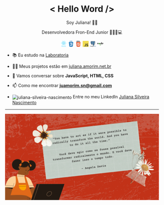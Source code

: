 <h1 align="center">< Hello Word /> </h1>
<p align="center"> Soy Juliana!  🖖🏽</p>
<p align="center">Desenvolvedora Fron-End Junior 👩🏽‍💻💻 </p>

<p align="center">
<img src="https://raw.githubusercontent.com/devicons/devicon/master/icons/react/react-original-wordmark.svg" alt="react" width="20" height="20"/>
<img src="https://raw.githubusercontent.com/devicons/devicon/master/icons/css3/css3-plain-wordmark.svg" alt="css3"  width="20" height="20"/>
<img src="https://raw.githubusercontent.com/devicons/devicon/master/icons/html5/html5-original-wordmark.svg" alt="html5"  width="20" height="20"/>
<img src="https://raw.githubusercontent.com/devicons/devicon/master/icons/javascript/javascript-original.svg" alt="javascript" width="20" height="20"/>
<img src="https://raw.githubusercontent.com/devicons/devicon/master/icons/postgresql/postgresql-original-wordmark.svg" alt="postgresql" width="20" height="20"/>
<img src="https://raw.githubusercontent.com/devicons/devicon/master/icons/nodejs/nodejs-original-wordmark.svg" alt="nodejs" width="20" height="20"/></p><p align="center">
</p>


- 📚 Eu estudo na  [Laboratoria](https://github.com/Laboratoria)

- 👨‍💻 Meus projetos estão em [juliana.amorim.net.br](https://github.com/JulianaAmoriN)

- 💬 Vamos conversar sobre **JavaScript, HTML, CSS**

- 📫 Como me encontrar **juamorim.sn@gmail.com**

-  <img align="center" src="https://cdn.jsdelivr.net/npm/simple-icons@3.0.1/icons/linkedin.svg" alt="juliana-silveira-nascimento" height="20" width="20" /> Entre no meu LinkedIn [Juliana Silveira Nascimento](https://www.linkedin.com/in/juliana-silveira-nascimento/)

---

![](https://github.com/JulianaAmoriN/JulianaAmoriN/blob/main/AngelaDavis.gif)
